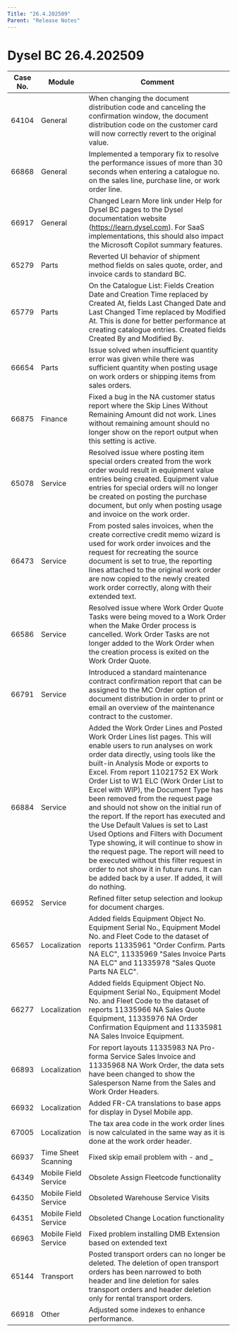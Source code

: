 ```yaml
---
Title: "26.4.202509"
Parent: "Release Notes"
---
```


# Dysel BC 26.4.202509

| Case No. | Module | Comment |
| --- | --- | --- |
| 64104 | General | When changing the document distribution code and canceling the confirmation window, the document distribution code on the customer card will now correctly revert to the original value. |
| 66868 | General | Implemented a temporary fix to resolve the performance issues of more than 30 seconds when entering a catalogue no. on the sales line, purchase line, or work order line.  |
| 66917 | General | Changed Learn More link under Help for Dysel BC pages to the Dysel documentation website (https://learn.dysel.com). For SaaS implementations, this should also impact the Microsoft Copilot summary features. |
| 65279 | Parts | Reverted UI behavior of shipment method fields on sales quote, order, and invoice cards to standard BC. |
| 65779 | Parts | On the Catalogue List: Fields Creation Date and Creation Time replaced by Created At, fields Last Changed Date and Last Changed Time replaced by Modified At. This is done for better performance at creating catalogue entries. Created fields Created By and Modified By.|
| 66654 | Parts | Issue solved when insufficient quantity error was given while there was sufficient quantity when posting usage on work orders or shipping items from sales orders.  |
| 66875 | Finance | Fixed a bug in the NA customer status report where the Skip Lines Without Remaining Amount did not work. Lines without remaining amount should no longer show on the report output when this setting is active. |
| 65078 | Service | Resolved issue where posting item special orders created from the work order would result in equipment value entries being created. Equipment value entries for special orders will no longer be created on posting the purchase document, but only when posting usage and invoice on the work order. |
| 66473 | Service | From posted sales invoices, when the create corrective credit memo wizard is used for work order invoices and the request for recreating the source document is set to true, the reporting lines attached to the original work order are now copied to the newly created work order correctly, along with their extended text. |
| 66586 | Service | Resolved issue where Work Order Quote Tasks were being moved to a Work Order when the Make Order process is cancelled. Work Order Tasks are not longer added to the Work Order when the creation process is exited on the Work Order Quote. |
| 66791 | Service | Introduced a standard maintenance contract confirmation report that can be assigned to the MC Order option of document distribution in order to print or email an overview of the maintenance contract to the customer. |
| 66884 | Service | Added the Work Order Lines and Posted Work Order Lines list pages. This will enable users to run analyses on work order data directly, using tools like the built-in Analysis Mode or exports to Excel. From report 11021752 EX Work Order List to W1 ELC (Work Order List to Excel with WIP), the Document Type has been removed from the request page and should not show on the initial run of the report.  If the report has executed and the Use Default Values is set to Last Used Options and Filters with Document Type showing, it will continue to show in the request page.  The report will need to be executed without this filter request in order to not show it in future runs. It can be added back by a user. If added, it will do nothing.  |
| 66952 | Service | Refined filter setup selection and lookup for document charges. |
| 65657 | Localization | Added fields Equipment Object No. Equipment Serial No., Equipment Model No. and Fleet Code to the dataset of reports 11335961 "Order Confirm. Parts NA ELC", 11335969 "Sales Invoice Parts NA ELC" and 11335978 "Sales Quote Parts NA ELC". |
| 66277 | Localization | Added fields Equipment Object No. Equipment Serial No., Equipment Model No. and Fleet Code to the dataset of reports 11335966 NA Sales Quote Equipment, 11335976 NA Order Confirmation Equipment and 11335981 NA Sales Invoice Equipment. |
| 66893 | Localization | For report layouts 11335983 NA Pro-forma Service Sales Invoice and 11335968 NA Work Order, the data sets have been changed to show the Salesperson Name from the Sales and Work Order Headers. |
| 66932 | Localization | Added FR-CA translations to base apps for display in Dysel Mobile app. |
| 67005 | Localization | The tax area code in the work order lines is now calculated in the same way as it is done at the work order header. |
| 66937 | Time Sheet Scanning | Fixed skip email problem with - and _ |
| 64349 | Mobile Field Service | Obsolete Assign Fleetcode functionality |
| 64350 | Mobile Field Service | Obsoleted Warehouse Service Visits |
| 64351 | Mobile Field Service | Obsoleted Change Location functionality |
| 66963 | Mobile Field Service | Fixed problem installing DMB Extension based on extended text |
| 65144 | Transport | Posted transport orders can no longer be deleted. The deletion of open transport orders has been narrowed to both header and line deletion for sales transport orders and header deletion only for rental transport orders. |
| 66918 | Other | Adjusted some indexes to enhance performance. |

